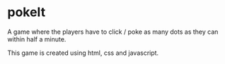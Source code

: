 # pokeIt
A game where the players have to click / poke as many dots as they can within half a minute.

This game is created using html, css and javascript.
